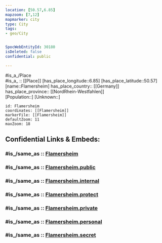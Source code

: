 ```yaml
---
location: [50.57,6.85] 
mapzoom: [7,12] 
mapmarker: city 
type: City
tags:
- geo/City


SpocWebEntityId: 30180
isDeleted: false
confidential: public

---
```

#is_a_/Place  
#is_a_ :: [[Place]] 
[has_place_longitude::6.85] 
[has_place_latitude::50.57] 
[name::Flamersheim] 
has_place_country:: [[Germany]]  
has_place_province:: [[NordRhein-Westfahlen]]  
[Population::] 
[Unknown::] 


```leaflet
id: Flamersheim
coordinates: [[Flamersheim]] 
markerFile: [[Flamersheim]] 
defaultZoom: 11 
maxZoom: 18
```


## Confidential Links & Embeds: 

### #is_/same_as :: [Flamersheim](/_Standards/Earth/Continent/Europe/Europe~Central/Germany/Germany~West/Nordrhein-Westfalen/counties~NW/Euskirchen/cities~Euskirchen/Euskirchen-city/City/Flamersheim.md) 

### #is_/same_as :: [Flamersheim.public](/_public/Earth/Continent/Europe/Europe~Central/Germany/Germany~West/Nordrhein-Westfalen/counties~NW/Euskirchen/cities~Euskirchen/Euskirchen-city/City/Flamersheim.public.md) 

### #is_/same_as :: [Flamersheim.internal](/_internal/Earth/Continent/Europe/Europe~Central/Germany/Germany~West/Nordrhein-Westfalen/counties~NW/Euskirchen/cities~Euskirchen/Euskirchen-city/City/Flamersheim.internal.md) 

### #is_/same_as :: [Flamersheim.protect](/_protect/Earth/Continent/Europe/Europe~Central/Germany/Germany~West/Nordrhein-Westfalen/counties~NW/Euskirchen/cities~Euskirchen/Euskirchen-city/City/Flamersheim.protect.md) 

### #is_/same_as :: [Flamersheim.private](/_private/Earth/Continent/Europe/Europe~Central/Germany/Germany~West/Nordrhein-Westfalen/counties~NW/Euskirchen/cities~Euskirchen/Euskirchen-city/City/Flamersheim.private.md) 

### #is_/same_as :: [Flamersheim.personal](/_personal/Earth/Continent/Europe/Europe~Central/Germany/Germany~West/Nordrhein-Westfalen/counties~NW/Euskirchen/cities~Euskirchen/Euskirchen-city/City/Flamersheim.personal.md) 

### #is_/same_as :: [Flamersheim.secret](/_secret/Earth/Continent/Europe/Europe~Central/Germany/Germany~West/Nordrhein-Westfalen/counties~NW/Euskirchen/cities~Euskirchen/Euskirchen-city/City/Flamersheim.secret.md)

